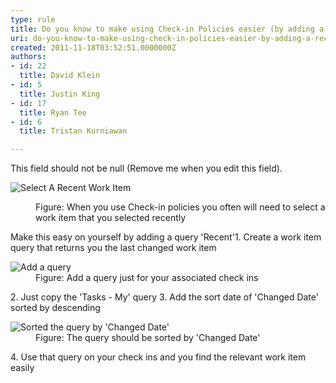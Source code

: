 ```yaml
---
type: rule
title: Do you know to make using Check-in Policies easier (by adding a 'Recent' Query)?
uri: do-you-know-to-make-using-check-in-policies-easier-by-adding-a-recent-query
created: 2011-11-18T03:52:51.0000000Z
authors:
- id: 22
  title: David Klein
- id: 5
  title: Justin King
- id: 17
  title: Ryan Tee
- id: 6
  title: Tristan Kurniawan

---
```


 This field should not be null (Remove me when you edit this field). <dl><dt><img alt="Select A Recent Work Item" src="/TFS/RulesToBetterVersionControlwithTFS(AKASourceControl)/PublishingImages/SelectARecentWorkItem.jpg"></dt>
<dd>Figure&#58; When you use Check-in policies you often will need to select a work item that you selected recently </dd></dl>
Make this easy on yourself by adding a query 'Recent'1. Create a work item query that returns you the last changed work item <dl><dt><img alt="Add a query" src="/TFS/RulesToBetterVersionControlwithTFS(AKASourceControl)/PublishingImages/AddQuery.jpg"></dt>
<dd>Figure&#58; Add a query just for your associated check ins </dd></dl>
2. Just copy the 'Tasks - My' query
3. Add the sort date of 'Changed Date' sorted by descending <dl><dt><img alt="Sorted the query by 'Changed Date' " src="/TFS/RulesToBetterVersionControlwithTFS(AKASourceControl)/PublishingImages/SortedByChangedDate.jpg"></dt>
<dd>Figure&#58; The query should be sorted by 'Changed Date' </dd></dl>
4. Use that query on your check ins and you find the relevant work item easily


